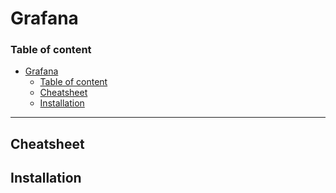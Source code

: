 # Grafana

### Table of content
- [Grafana](#grafana)
    - [Table of content](#table-of-content)
  - [Cheatsheet](#cheatsheet)
  - [Installation](#installation)
---

## Cheatsheet

## Installation